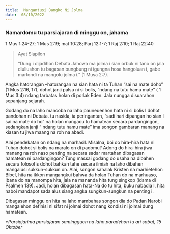 ```yaml
---
title:  Mangantusi Bangko Ni Jolma
date:  08/10/2022
---
```


### Namardomu tu parsiajaran di minggu on, jahama
1 Mus 1:24-27; 1 Mus 2:19; mat 10:28; Parj 12:1-7; 1 Raj 2:10; 1 Raj 22:40

> <p>Ayat Siapilon</p>
> “Dung i dijadihon Debata Jahowa ma jolma i sian orbuk ni tano on jala diullushon tu bagasan bungbung ni igungna hosa hangoluan i, gabe martondi na mangolu jolma i.” (1 Musa 2:7).

Angka hatorangan –hatorangan na sian hata ni ta Tuhan “sai na mate doho” (1 Mus 2:16, 17), dohot janji palsu ni si bolis, “ndang na tutu hamu mate” ( 1 Mus 3:4) ndang tarbatas holan di porlak Eden. Jala nungga disuarahon sepanjang sejarah.

Godang do na laho mancoba na laho pauneuenhon hata ni si bolis I dohot pandohan ni Debata. tu nasida, ia peringantan, “sadi hari dipangan ho sian I sai na mate do ho” na holan mangacu tu hamatean secara pardangingon, sedangkan janji “ ndang tutu hamu mate” ima songon gambaran manang na kiasan tu jiwa maang na roh na abadi.

Alai pendekatan on ndang na marhasil. Misalna, boi do hira-hira hata ni Tuhan dohot si bolis na maralo on di padomu? Adong do hira-hira jiwa manang na roh naso penting na secara sadar martahan dibagasan hamatean ni pardangingon? Tung massai godang do usaha na dibahen secara folosofis dohot bahkan tahe secara ilmiah na laho dibahen mangalusi sukkun-sukkun on. Alai, songon sahalak Kristen na marhietehon Bibel, hita na ikkon mangangkui bahwa da holan Tuhan do na marhuaso, Ibana do na manompa hita, jala na mananda hita tung singkop (idama di Psalmen 139). Jadi, holan dibagasan hata-Na do tu hita, buku nabadia I, hita naboi mandapot sada alus siang angka sungkun-sungkun na penting i.

Dibagasan minggu on hita na laho mambahas songon dia do Padan Narobi mangalehon definisi ni sifat ni jolmai dohot nang kondisi ni jolmai dung hamatean.

_*Parsiajarima parsiajaran samingguon na laho paradehon tu ari sabat, 15 Oktober_